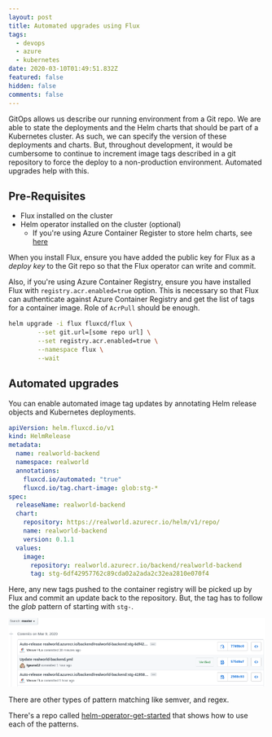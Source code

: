 ```yaml
---
layout: post
title: Automated upgrades using Flux
tags:
  - devops
  - azure
  - kubernetes
date: 2020-03-10T01:49:51.832Z
featured: false
hidden: false
comments: false
---
```

GitOps allows us describe our running environment from a Git repo. We are able to state the deployments and the Helm charts that should be part of a Kubernetes cluster. As such, we can specify the version of these deployments and charts. But, throughout development, it would be cumbersome to continue to increment image tags described in a git repository to force the deploy to a non-production environment. Automated upgrades help with this. 

<!--more-->

## Pre-Requisites

* Flux installed on the cluster
* Helm operator installed on the cluster (optional)
  * If you're using Azure Container Register to store helm charts, see [here](https://gaunacode.com/configuring-flux-to-use-helm-charts-from-azure-container-registry)

When you install Flux, ensure you have added the public key for Flux as a *deploy key* to the Git repo so that the Flux operator can write and commit.

Also, if you're using Azure Container Registry, ensure you have installed Flux with `registry.acr.enabled=true` option. This is necessary so that Flux can authenticate against Azure Container Registry and get the list of tags for a container image. Role of `AcrPull` should be enough.

``` bash
helm upgrade -i flux fluxcd/flux \
        --set git.url=[some repo url] \
        --set registry.acr.enabled=true \
        --namespace flux \
        --wait
```

## Automated upgrades

You can enable automated image tag updates by annotating Helm release objects and Kubernetes deployments.

```yaml
apiVersion: helm.fluxcd.io/v1
kind: HelmRelease
metadata:
  name: realworld-backend
  namespace: realworld
  annotations:
    fluxcd.io/automated: "true"
    fluxcd.io/tag.chart-image: glob:stg-*
spec:
  releaseName: realworld-backend
  chart:
    repository: https://realworld.azurecr.io/helm/v1/repo/
    name: realworld-backend
    version: 0.1.1
  values:
    image:
      repository: realworld.azurecr.io/backend/realworld-backend
      tag: stg-6df42957762c89cda02a2ada2c32ea2810e070f4
```

Here, any new tags pushed to the container registry will be picked up by Flux and commit an update back to the repository. But, the tag has to follow the *glob* pattern of starting with `stg-`. 

![](/assets/uploads/flux_release.png#wide "Flux operator committing back")

There are other types of pattern matching like semver, and regex. 

There's a repo called [helm-operator-get-started](https://github.com/fluxcd/helm-operator-get-started) that shows how to use each of the patterns.